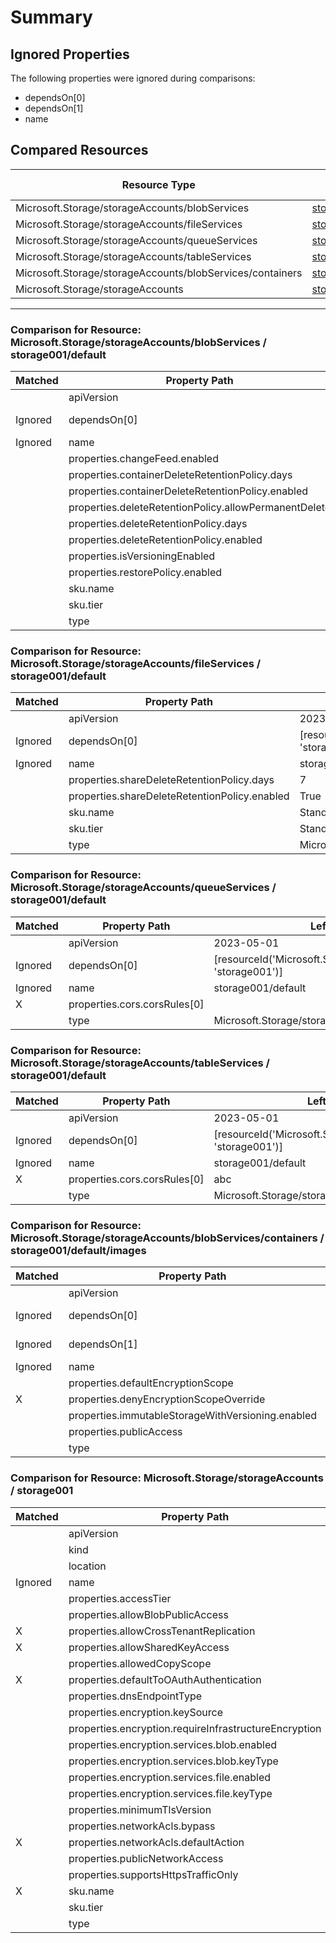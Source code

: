 # Summary

## Ignored Properties

The following properties were ignored during comparisons:
- dependsOn[0]
- dependsOn[1]
- name

## Compared Resources

| Resource Type | Name | Total Properties | Ignored | Correct | Incorrect |
| --- | --- | --- | --- | --- | --- |
| Microsoft.Storage/storageAccounts/blobServices | [storage001/default](#microsoftstoragestorageaccountsblobservices-storage001default) | 14 | 2 | 12 | 0 |
| Microsoft.Storage/storageAccounts/fileServices | [storage001/default](#microsoftstoragestorageaccountsfileservices-storage001default) | 8 | 2 | 6 | 0 |
| Microsoft.Storage/storageAccounts/queueServices | [storage001/default](#microsoftstoragestorageaccountsqueueservices-storage001default) | 5 | 2 | 2 | 1 |
| Microsoft.Storage/storageAccounts/tableServices | [storage001/default](#microsoftstoragestorageaccountstableservices-storage001default) | 5 | 2 | 2 | 1 |
| Microsoft.Storage/storageAccounts/blobServices/containers | [storage001/default/images](#microsoftstoragestorageaccountsblobservicescontainers-storage001defaultimages) | 9 | 3 | 5 | 1 |
| Microsoft.Storage/storageAccounts | [storage001](#microsoftstoragestorageaccounts-storage001) | 25 | 1 | 19 | 5 |
---
<a id="microsoftstoragestorageaccountsblobservices-storage001default"></a>
### Comparison for Resource: Microsoft.Storage/storageAccounts/blobServices / storage001/default

| Matched | Property Path | Left Value | Right Value |
| --- | --- | --- | --- |
|  | apiVersion | 2023-05-01 | 2023-05-01 |
| Ignored | dependsOn[0] | [resourceId('Microsoft.Storage/storageAccounts', 'storage001')] | [resourceId('Microsoft.Storage/storageAccounts', 'storage002')] |
| Ignored | name | storage001/default | storage002/default |
|  | properties.changeFeed.enabled | False | False |
|  | properties.containerDeleteRetentionPolicy.days | 7 | 7 |
|  | properties.containerDeleteRetentionPolicy.enabled | True | True |
|  | properties.deleteRetentionPolicy.allowPermanentDelete | False | False |
|  | properties.deleteRetentionPolicy.days | 7 | 7 |
|  | properties.deleteRetentionPolicy.enabled | True | True |
|  | properties.isVersioningEnabled | False | False |
|  | properties.restorePolicy.enabled | False | False |
|  | sku.name | Standard_RAGRS | Standard_RAGRS |
|  | sku.tier | Standard | Standard |
|  | type | Microsoft.Storage/storageAccounts/blobServices | Microsoft.Storage/storageAccounts/blobServices |


<a id="microsoftstoragestorageaccountsfileservices-storage001default"></a>
### Comparison for Resource: Microsoft.Storage/storageAccounts/fileServices / storage001/default

| Matched | Property Path | Left Value | Right Value |
| --- | --- | --- | --- |
|  | apiVersion | 2023-05-01 | 2023-05-01 |
| Ignored | dependsOn[0] | [resourceId('Microsoft.Storage/storageAccounts', 'storage001')] | [resourceId('Microsoft.Storage/storageAccounts', 'storage002')] |
| Ignored | name | storage001/default | storage002/default |
|  | properties.shareDeleteRetentionPolicy.days | 7 | 7 |
|  | properties.shareDeleteRetentionPolicy.enabled | True | True |
|  | sku.name | Standard_RAGRS | Standard_RAGRS |
|  | sku.tier | Standard | Standard |
|  | type | Microsoft.Storage/storageAccounts/fileServices | Microsoft.Storage/storageAccounts/fileServices |


<a id="microsoftstoragestorageaccountsqueueservices-storage001default"></a>
### Comparison for Resource: Microsoft.Storage/storageAccounts/queueServices / storage001/default

| Matched | Property Path | Left Value | Right Value |
| --- | --- | --- | --- |
|  | apiVersion | 2023-05-01 | 2023-05-01 |
| Ignored | dependsOn[0] | [resourceId('Microsoft.Storage/storageAccounts', 'storage001')] | [resourceId('Microsoft.Storage/storageAccounts', 'storage002')] |
| Ignored | name | storage001/default | storage002/default |
| X | properties.cors.corsRules[0] |  | zzz |
|  | type | Microsoft.Storage/storageAccounts/queueServices | Microsoft.Storage/storageAccounts/queueServices |


<a id="microsoftstoragestorageaccountstableservices-storage001default"></a>
### Comparison for Resource: Microsoft.Storage/storageAccounts/tableServices / storage001/default

| Matched | Property Path | Left Value | Right Value |
| --- | --- | --- | --- |
|  | apiVersion | 2023-05-01 | 2023-05-01 |
| Ignored | dependsOn[0] | [resourceId('Microsoft.Storage/storageAccounts', 'storage001')] | [resourceId('Microsoft.Storage/storageAccounts', 'storage002')] |
| Ignored | name | storage001/default | storage002/default |
| X | properties.cors.corsRules[0] | abc |  |
|  | type | Microsoft.Storage/storageAccounts/tableServices | Microsoft.Storage/storageAccounts/tableServices |


<a id="microsoftstoragestorageaccountsblobservicescontainers-storage001defaultimages"></a>
### Comparison for Resource: Microsoft.Storage/storageAccounts/blobServices/containers / storage001/default/images

| Matched | Property Path | Left Value | Right Value |
| --- | --- | --- | --- |
|  | apiVersion | 2023-05-01 | 2023-05-01 |
| Ignored | dependsOn[0] | [resourceId('Microsoft.Storage/storageAccounts/blobServices', 'storage001', 'default')] | [resourceId('Microsoft.Storage/storageAccounts/blobServices', 'storage002', 'default')] |
| Ignored | dependsOn[1] | [resourceId('Microsoft.Storage/storageAccounts', 'storage001')] | [resourceId('Microsoft.Storage/storageAccounts', 'storage002')] |
| Ignored | name | storage001/default/images | storage002/default/images |
|  | properties.defaultEncryptionScope | $account-encryption-key | $account-encryption-key |
| X | properties.denyEncryptionScopeOverride | True | False |
|  | properties.immutableStorageWithVersioning.enabled | False | False |
|  | properties.publicAccess | None | None |
|  | type | Microsoft.Storage/storageAccounts/blobServices/containers | Microsoft.Storage/storageAccounts/blobServices/containers |


<a id="microsoftstoragestorageaccounts-storage001"></a>
### Comparison for Resource: Microsoft.Storage/storageAccounts / storage001

| Matched | Property Path | Left Value | Right Value |
| --- | --- | --- | --- |
|  | apiVersion | 2023-05-01 | 2023-05-01 |
|  | kind | StorageV2 | StorageV2 |
|  | location | uksouth | uksouth |
| Ignored | name | storage001 | storage002 |
|  | properties.accessTier | Hot | Hot |
|  | properties.allowBlobPublicAccess | True | True |
| X | properties.allowCrossTenantReplication | False | True |
| X | properties.allowSharedKeyAccess | False | True |
|  | properties.allowedCopyScope | AAD | AAD |
| X | properties.defaultToOAuthAuthentication | True | False |
|  | properties.dnsEndpointType | Standard | Standard |
|  | properties.encryption.keySource | Microsoft.Storage | Microsoft.Storage |
|  | properties.encryption.requireInfrastructureEncryption | False | False |
|  | properties.encryption.services.blob.enabled | True | True |
|  | properties.encryption.services.blob.keyType | Account | Account |
|  | properties.encryption.services.file.enabled | True | True |
|  | properties.encryption.services.file.keyType | Account | Account |
|  | properties.minimumTlsVersion | TLS1_2 | TLS1_2 |
|  | properties.networkAcls.bypass | AzureServices | AzureServices |
| X | properties.networkAcls.defaultAction | Deny | Allow |
|  | properties.publicNetworkAccess | Enabled | Enabled |
|  | properties.supportsHttpsTrafficOnly | True | True |
| X | sku.name | Standard_RAGRS | Standard_LRS |
|  | sku.tier | Standard | Standard |
|  | type | Microsoft.Storage/storageAccounts | Microsoft.Storage/storageAccounts |

